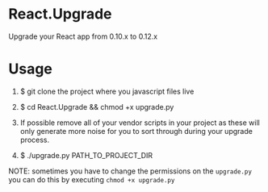 # React.Upgrade
Upgrade your React app from 0.10.x to 0.12.x


# Usage
1. $ git clone the project where you javascript files live
2. $ cd React.Upgrade && chmod +x upgrade.py
3. If possible remove all of your vendor scripts in your project as these will only generate more noise for you to sort through during your upgrade process.

4. $ ./upgrade.py PATH_TO_PROJECT_DIR

NOTE: sometimes you have to change the permissions on the `upgrade.py` you can do this by executing `chmod +x upgrade.py`
